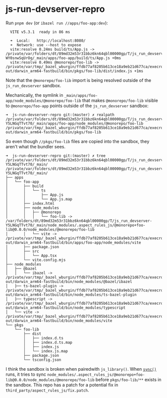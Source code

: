# js-run-devserver-repro

Run `pnpm dev` (or `ibazel run //apps/foo-app:dev`):

```console
  VITE v5.3.1  ready in 86 ms

  ➜  Local:   http://localhost:8080/
  ➜  Network: use --host to expose
  vite:resolve 0.24ms build/ts/App.js -> /private/var/folders/dt/89md32m53r31bbz6kn64qbl00000gp/T/js_run_devserver-WY0snwSqUrOq/_main/apps/foo-app/build/ts/App.js +0ms
  vite:resolve 0.49ms @monorepo/foo-lib -> /private/var/tmp/_bazel_wburgin/ffdb77af8205b613ce18a9eb21d677ca/execroot/_main/bazel-out/darwin_arm64-fastbuild/bin/pkgs/foo-lib/dist/index.js +1ms
```

Note that the `@monorepo/foo-lib` import is being resolved outside of the `js_run_devserver` sandbox.

Mechanically, the symlink in `_main/apps/foo-app/node_modules/@monorepo/foo-lib` that makes `@monorepo/foo-lib` visible to `@monorepo/foo-app` points outside of the `js_run_devserver` sandbox:

```console
➜  js-run-devserver-repro git:(master) ✗ realpath /private/var/folders/dt/89md32m53r31bbz6kn64qbl00000gp/T/js_run_devserver-Y5LNGqTTvt70/_main/apps/foo-app/node_modules/@monorepo/foo-lib
/private/var/tmp/_bazel_wburgin/ffdb77af8205b613ce18a9eb21d677ca/execroot/_main/bazel-out/darwin_arm64-fastbuild/bin/pkgs/foo-lib
```

So even though `//pkgs/foo-lib` files are copied into the sandbox, they aren't what the bundler sees.

```console
➜  js-run-devserver-repro git:(master) ✗ tree /private/var/folders/dt/89md32m53r31bbz6kn64qbl00000gp/T/js_run_devserver-Y5LNGqTTvt70/_main/
/private/var/folders/dt/89md32m53r31bbz6kn64qbl00000gp/T/js_run_devserver-Y5LNGqTTvt70/_main/
├── apps
│   └── foo-app
│       ├── build
│       │   └── ts
│       │       ├── App.js
│       │       └── App.js.map
│       ├── index.html
│       ├── node_modules
│       │   ├── @monorepo
│       │   │   └── foo-lib -> /var/folders/dt/89md32m53r31bbz6kn64qbl00000gp/T/js_run_devserver-Y5LNGqTTvt70/_main/node_modules/.aspect_rules_js/@monorepo+foo-lib@0.0.0/node_modules/@monorepo/foo-lib
│       │   └── vite -> /private/var/tmp/_bazel_wburgin/ffdb77af8205b613ce18a9eb21d677ca/execroot/_main/bazel-out/darwin_arm64-fastbuild/bin/apps/foo-app/node_modules/vite
│       ├── package.json
│       ├── src
│       │   └── App.tsx
│       └── vite.config.mjs
├── node_modules
│   ├── @bazel
│   │   └── ibazel -> /private/var/tmp/_bazel_wburgin/ffdb77af8205b613ce18a9eb21d677ca/execroot/_main/bazel-out/darwin_arm64-fastbuild/bin/node_modules/@bazel/ibazel
│   ├── ts-bazel-plugin -> /private/var/tmp/_bazel_wburgin/ffdb77af8205b613ce18a9eb21d677ca/execroot/_main/bazel-out/darwin_arm64-fastbuild/bin/node_modules/ts-bazel-plugin
│   ├── typescript -> /private/var/tmp/_bazel_wburgin/ffdb77af8205b613ce18a9eb21d677ca/execroot/_main/bazel-out/darwin_arm64-fastbuild/bin/node_modules/typescript
│   └── vite -> /private/var/tmp/_bazel_wburgin/ffdb77af8205b613ce18a9eb21d677ca/execroot/_main/bazel-out/darwin_arm64-fastbuild/bin/node_modules/vite
└── pkgs
    └── foo-lib
        ├── dist
        │   ├── index.d.ts
        │   ├── index.d.ts.map
        │   ├── index.js
        │   └── index.js.map
        ├── package.json
        └── tsconfig.json
```

I think the sandbox is broken when pairedwith `js_library()`. When [`sync()`](https://github.com/aspect-build/rules_js/blob/1696b070a3d1878b153dd12aafab12cee95a9b32/js/private/js_run_devserver.mjs#L250-L299) runs, it tries to sync `node_modules/.aspect_rules_js/@monorepo+foo-lib@0.0.0/node_modules/@monorepo/foo-lib` before `pkgs/foo-lib/**` exists in the sandbox. This repo has a patch for a potential fix in `third_party/aspect_rules_js/fix.patch`.
